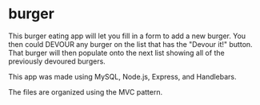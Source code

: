 # burger



This burger eating app will let you fill in a form to add a new burger.
You then could DEVOUR any burger on the list that has the "Devour it!" button. 
That burger will then populate onto the next list showing all of the previously devoured burgers.

This app was made using MySQL, Node.js, Express, and Handlebars. 

The files are organized using the MVC pattern.

